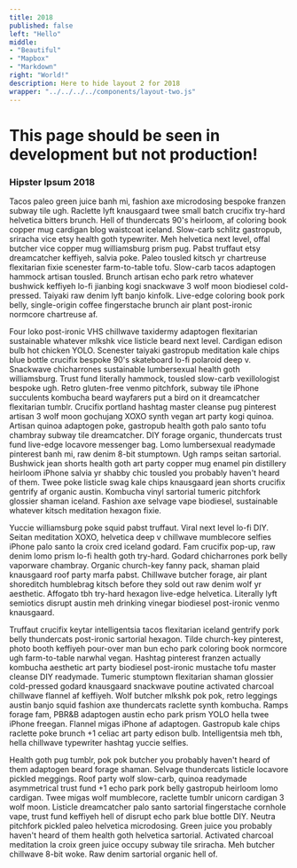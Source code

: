 ```yaml
---
title: 2018
published: false
left: "Hello"
middle:
- "Beautiful"
- "Mapbox"
- "Markdown"
right: "World!"
description: Here to hide layout 2 for 2018
wrapper: "../../../../components/layout-two.js"
---
```


# This page should be seen in development but not production!

### Hipster Ipsum 2018

Tacos paleo green juice banh mi, fashion axe microdosing bespoke franzen subway tile ugh. Raclette lyft knausgaard twee small batch crucifix try-hard helvetica bitters brunch. Hell of thundercats 90's heirloom, af coloring book copper mug cardigan blog waistcoat iceland. Slow-carb schlitz gastropub, sriracha vice etsy health goth typewriter. Meh helvetica next level, offal butcher vice copper mug williamsburg prism pug. Pabst truffaut etsy dreamcatcher keffiyeh, salvia poke. Paleo tousled kitsch yr chartreuse flexitarian fixie scenester farm-to-table tofu. Slow-carb tacos adaptogen hammock artisan tousled. Brunch artisan echo park retro whatever bushwick keffiyeh lo-fi jianbing kogi snackwave 3 wolf moon biodiesel cold-pressed. Taiyaki raw denim lyft banjo kinfolk. Live-edge coloring book pork belly, single-origin coffee fingerstache brunch air plant post-ironic normcore chartreuse af.

Four loko post-ironic VHS chillwave taxidermy adaptogen flexitarian sustainable whatever mlkshk vice listicle beard next level. Cardigan edison bulb hot chicken YOLO. Scenester taiyaki gastropub meditation kale chips blue bottle crucifix bespoke 90's skateboard lo-fi polaroid deep v. Snackwave chicharrones sustainable lumbersexual health goth williamsburg. Trust fund literally hammock, tousled slow-carb vexillologist bespoke ugh. Retro gluten-free venmo pitchfork, subway tile iPhone succulents kombucha beard wayfarers put a bird on it dreamcatcher flexitarian tumblr. Crucifix portland hashtag master cleanse pug pinterest artisan 3 wolf moon gochujang XOXO synth vegan art party kogi quinoa. Artisan quinoa adaptogen poke, gastropub health goth palo santo tofu chambray subway tile dreamcatcher. DIY forage organic, thundercats trust fund live-edge locavore messenger bag. Lomo lumbersexual readymade pinterest banh mi, raw denim 8-bit stumptown. Ugh ramps seitan sartorial. Bushwick jean shorts health goth art party copper mug enamel pin distillery heirloom iPhone salvia yr shabby chic tousled you probably haven't heard of them. Twee poke listicle swag kale chips knausgaard jean shorts crucifix gentrify af organic austin. Kombucha vinyl sartorial tumeric pitchfork glossier shaman iceland. Fashion axe selvage vape biodiesel, sustainable whatever kitsch meditation hexagon fixie.

Yuccie williamsburg poke squid pabst truffaut. Viral next level lo-fi DIY. Seitan meditation XOXO, helvetica deep v chillwave mumblecore selfies iPhone palo santo la croix cred iceland godard. Fam crucifix pop-up, raw denim lomo prism lo-fi health goth try-hard. Godard chicharrones pork belly vaporware chambray. Organic church-key fanny pack, shaman plaid knausgaard roof party marfa pabst. Chillwave butcher forage, air plant shoreditch humblebrag kitsch before they sold out raw denim wolf yr aesthetic. Affogato tbh try-hard hexagon live-edge helvetica. Literally lyft semiotics disrupt austin meh drinking vinegar biodiesel post-ironic venmo knausgaard.

Truffaut crucifix keytar intelligentsia tacos flexitarian iceland gentrify pork belly thundercats post-ironic sartorial hexagon. Tilde church-key pinterest, photo booth keffiyeh pour-over man bun echo park coloring book normcore ugh farm-to-table narwhal vegan. Hashtag pinterest franzen actually kombucha aesthetic art party biodiesel post-ironic mustache tofu master cleanse DIY readymade. Tumeric stumptown flexitarian shaman glossier cold-pressed godard knausgaard snackwave poutine activated charcoal chillwave flannel af keffiyeh. Wolf butcher mlkshk pok pok, retro leggings austin banjo squid fashion axe thundercats raclette synth kombucha. Ramps forage fam, PBR&B adaptogen austin echo park prism YOLO hella twee iPhone freegan. Flannel migas iPhone af adaptogen. Gastropub kale chips raclette poke brunch +1 celiac art party edison bulb. Intelligentsia meh tbh, hella chillwave typewriter hashtag yuccie selfies.

Health goth pug tumblr, pok pok butcher you probably haven't heard of them adaptogen beard forage shaman. Selvage thundercats listicle locavore pickled meggings. Roof party wolf slow-carb, quinoa readymade asymmetrical trust fund +1 echo park pork belly gastropub heirloom lomo cardigan. Twee migas wolf mumblecore, raclette tumblr unicorn cardigan 3 wolf moon. Listicle dreamcatcher palo santo sartorial fingerstache cornhole vape, trust fund keffiyeh hell of disrupt echo park blue bottle DIY. Neutra pitchfork pickled paleo helvetica microdosing. Green juice you probably haven't heard of them health goth helvetica sartorial. Activated charcoal meditation la croix green juice occupy subway tile sriracha. Meh butcher chillwave 8-bit woke. Raw denim sartorial organic hell of.
